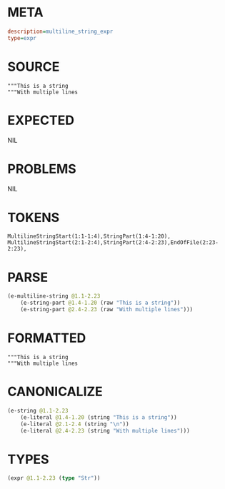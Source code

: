 # META
~~~ini
description=multiline_string_expr
type=expr
~~~
# SOURCE
~~~roc
"""This is a string
"""With multiple lines
~~~
# EXPECTED
NIL
# PROBLEMS
NIL
# TOKENS
~~~zig
MultilineStringStart(1:1-1:4),StringPart(1:4-1:20),
MultilineStringStart(2:1-2:4),StringPart(2:4-2:23),EndOfFile(2:23-2:23),
~~~
# PARSE
~~~clojure
(e-multiline-string @1.1-2.23
	(e-string-part @1.4-1.20 (raw "This is a string"))
	(e-string-part @2.4-2.23 (raw "With multiple lines")))
~~~
# FORMATTED
~~~roc
"""This is a string
"""With multiple lines

~~~
# CANONICALIZE
~~~clojure
(e-string @1.1-2.23
	(e-literal @1.4-1.20 (string "This is a string"))
	(e-literal @2.1-2.4 (string "\n"))
	(e-literal @2.4-2.23 (string "With multiple lines")))
~~~
# TYPES
~~~clojure
(expr @1.1-2.23 (type "Str"))
~~~
